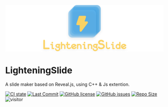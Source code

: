 ![](https://github.com/LighteningZero/LighteningIcon/blob/master/horizontalSlide/BrandText/LighteningZeroBrandSlide.png)

# LighteningSlide
A slide maker based on Reveal.js, using C++ & Js extention.

[![CI state](https://action-badges.now.sh/LighteningZero/LighteningSlide)](https://github.com/LighteningZero/LighteningSlide/actions)
[![Last Commit](https://img.shields.io/github/last-commit/LighteningZero/LighteningSlide)](https://github.com/LighteningZero/LighteningSlide/)
[![GitHub license](https://img.shields.io/github/license/LighteningZero/LighteningSlide)](https://github.com/LighteningZero/LighteningSlide/blob/master/LICENSE)
[![GitHub issues](https://img.shields.io/github/issues/LighteningZero/LighteningSlide)](https://github.com/LighteningZero/LighteningSlide/issues)
[![Repo Size](https://img.shields.io/github/repo-size/LighteningZero/LighteningSlide)](https://github.com/LighteningZero/LighteningSlide/)
![visitor](https://visitor-badge.laobi.icu/badge?page_id=LighteningSlide)
